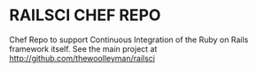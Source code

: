 RAILSCI CHEF REPO
=================

Chef Repo to support Continuous Integration of the Ruby on Rails framework itself.  See the main project at http://github.com/thewoolleyman/railsci

